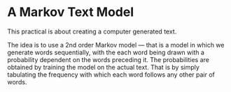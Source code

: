 # A Markov Text Model

This practical is about creating a computer generated text.

The idea is to use a 2nd order Markov model — that is a model in which we generate words sequentially, with the each word being drawn with a probability dependent on the words preceding it. The probabilities are obtained by training the model on the actual text. That is by simply tabulating the frequency with which each word follows any other pair of words.

